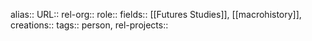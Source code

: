 alias::
URL::
rel-org::
role::
fields:: [[Futures Studies]], [[macrohistory]],
creations::
tags:: person,
rel-projects::
